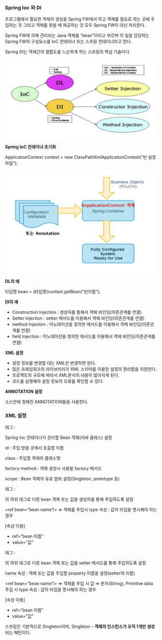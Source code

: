 ### Spring Ioc 와 DI

프로그램에서 필요한 객체의 생성을 Spring FW에서 하고 객체를 필요로 하는 곳에 주입하는 것 그리고 객체를 찾을 때 제공하는 것 모두 Spring FW이 대신 처리한다.

Spring FW에 의해 관리되는 Java 객체를 “bean”이라고 부르며 이 일을 담당하는 Spring FW의 구성요소를 IoC 컨테이너 또는 스프링 컨테이너라고 한다. 

Spring DI는 객체간의 결합도를 느슨하게 하는 스프링의 핵심 기술이다.

![26.png](img/26.png)

**Spring IoC 컨테이너 초기화**

ApplicationContext context = new ClassPathXmlApplicationContext(”빈 설정 파일”);

![27.png](img/27.png)

**DL의 예**

타입명 bean = (타입명)context.getBean(”빈이름”);

**DI의 예**

- Construction Injection : 생성자를 통해서 객체 바인딩(의존관계를 연결)
- Setter Injection : setter 메서드를 이용해서 객체 바인딩(의존관계를 연결)
- method Injection : 어노테이션을 정의한 메서드를 이용해서 객체 바인딩(의존관계를 연결)
- field Injection : 어노테이션을 정의한 메서드를 이용해서 객체 바인딩(의존관계를 연결)

**XML 설정**

- 설정 정보를 변경할 대는 XML만 변경하면 된다.
- 많은 프레임워크의 라이브러리가 XML 스키마를 이용한 설정의 편리함을 지원한다.
- 프로젝트의 규모에 따라서 XML문서의 내용이 많아지게 된다.
- 코드를 실행해야 설정 정보의 오류를 확인할 수 있다.

**ANNOTATION 설정**

소스안에 정해진 ANNOTATION들을 사용한다.

### XML 설정

<bean> 태그 : 

Spring Ioc 컨테이너가 관리할 Bean 객체(자바 클래스) 설정

id : 주입 받을 곳에서 호출할 이름

class : 주입할 객체의 클래스명

factory-method : 객체 생성시 사용될 factory 메서드

scope : Bean 객체의 유효 범위 설정(Singleton, prototype 등)

<Constructor-arg> 태그 : 

<bean>의 하위 태그로 다른 bean 객체 또는 값을 생성자를 통해 주입하도록 설정

<ref bean=”bean name”/> ⇒ 객체를 주입시 type 속성 : 값의 타입을 명시해야 하는 경우

[속성 이용]

- ref=”bean 이름”
- value=”값”

<property> 태그 :

<bean>의 하위 태그로 다른 bean 객체 또는 값을 setter 메서드를 통해 주입하도록 설정

name 속성 : 객체 또는 값을 주입할 property 이름을 설정(setter의 이름)

<ref bean=”bean name”/> ⇒ 객체를 주입 시 <value>값</value> ⇒ 문자(String), Primitive data 주입 시 type 속성 : 값의 타입을 명시해야 하는 경우

[속성 이용]

- ref=”bean 이름”
- value=”값”

스프링은 기본적으로 Singleton이며, Singleton - **객체의 인스턴스가 오직 1개만 생성**되는 패턴이다.